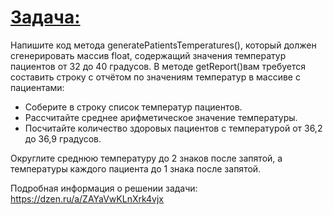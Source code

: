 # <u>**Задача:**</u>
Напишите код метода generatePatientsTemperatures(), который должен сгенерировать массив float, содержащий значения температур пациентов от 32 до 40 градусов.
В методе getReport()вам требуется составить строку с отчётом по значениям температур в массиве с пациентами:
- Соберите в строку список температур пациентов.
- Рассчитайте среднее арифметическое значение температуры.
- Посчитайте количество здоровых пациентов с температурой от 36,2 до 36,9 градусов.
  
Округлите среднюю температуру до 2 знаков после запятой,
  а температуры каждого пациента до 1 знака после запятой.

Подробная информация о решении задачи: https://dzen.ru/a/ZAYaVwKLnXrk4vjx